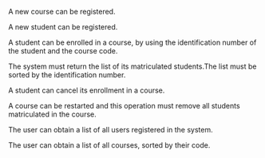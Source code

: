 A new course can be registered.

A new student can be registered.

A student can be enrolled in a course, by using the identification number of the student and the course code.

The system must return the list of its matriculated students.The list must be sorted by the identification number.

A student can cancel its enrollment in a course.

A course can be restarted and this operation must remove all students matriculated in the course.

The user can obtain a list of all users registered in the system.

The user can obtain a list of all courses, sorted by their code.
